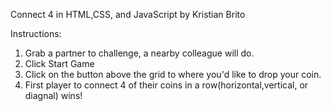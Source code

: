 Connect 4 in HTML,CSS, and JavaScript by Kristian Brito

Instructions:
1) Grab a partner to challenge, a nearby colleague will do.
2) Click Start Game
3) Click on the button above the grid to where you'd like to drop your coin.
4) First player to connect 4 of their coins in a row(horizontal,vertical, or diagnal) wins!